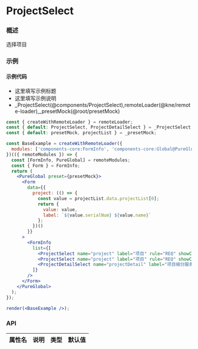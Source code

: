 
# ProjectSelect


### 概述

选择项目


### 示例

#### 示例代码

- 这里填写示例标题
- 这里填写示例说明
- _ProjectSelect(@components/ProjectSelect),remoteLoader(@kne/remote-loader),_presetMock(@root/presetMock)

```jsx
const { createWithRemoteLoader } = remoteLoader;
const { default: ProjectSelect, ProjectDetailSelect } = _ProjectSelect;
const { default: presetMock, projectList } = _presetMock;

const BaseExample = createWithRemoteLoader({
  modules: ['components-core:FormInfo', 'components-core:Global@PureGlobal']
})(({ remoteModules }) => {
  const [FormInfo, PureGlobal] = remoteModules;
  const { Form } = FormInfo;
  return (
    <PureGlobal preset={presetMock}>
      <Form
        data={{
          project: (() => {
            const value = projectList.data.projectList[0];
            return {
              value: value,
              label: `${value.serialNum} ${value.name}`
            };
          })()
        }}
      >
        <FormInfo
          list={[
            <ProjectSelect name="project" label="项目" rule="REQ" showContract />,
            <ProjectSelect name="project" label="项目" rule="REQ" showContract disabled />,
            <ProjectDetailSelect name="projectDetail" label="项目细分服务" rule="REQ" />
          ]}
        />
      </Form>
    </PureGlobal>
  );
});

render(<BaseExample />);

```


### API

|属性名|说明|类型|默认值|
|  ---  | ---  | --- | --- |

